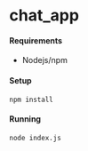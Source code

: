 # chat_app

#### Requirements
* Nodejs/npm

#### Setup

```
npm install
```
#### Running

```
node index.js
```
